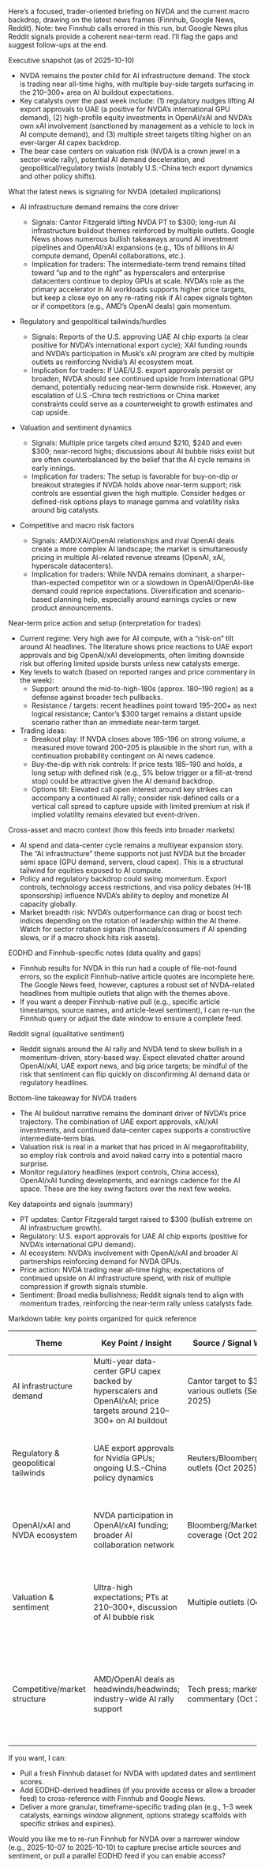 Here’s a focused, trader-oriented briefing on NVDA and the current macro backdrop, drawing on the latest news frames (Finnhub, Google News, Reddit). Note: two Finnhub calls errored in this run, but Google News plus Reddit signals provide a coherent near-term read. I’ll flag the gaps and suggest follow-ups at the end.

Executive snapshot (as of 2025-10-10)
- NVDA remains the poster child for AI infrastructure demand. The stock is trading near all-time highs, with multiple buy-side targets surfacing in the $210–$300+ area on AI buildout expectations.
- Key catalysts over the past week include: (1) regulatory nudges lifting AI export approvals to UAE (a positive for NVDA’s international GPU demand), (2) high-profile equity investments in OpenAI/xAI and NVDA’s own xAI involvement (sanctioned by management as a vehicle to lock in AI compute demand), and (3) multiple street targets tilting higher on an ever-larger AI capex backdrop.
- The bear case centers on valuation risk (NVDA is a crown jewel in a sector-wide rally), potential AI demand deceleration, and geopolitical/regulatory twists (notably U.S.-China tech export dynamics and other policy shifts).

What the latest news is signaling for NVDA (detailed implications)
- AI infrastructure demand remains the core driver
  - Signals: Cantor Fitzgerald lifting NVDA PT to $300; long-run AI infrastructure buildout themes reinforced by multiple outlets. Google News shows numerous bullish takeaways around AI investment pipelines and OpenAI/xAI expansions (e.g., 10s of billions in AI compute demand, OpenAI collaborations, etc.).
  - Implication for traders: The intermediate-term trend remains tilted toward “up and to the right” as hyperscalers and enterprise datacenters continue to deploy GPUs at scale. NVDA’s role as the primary accelerator in AI workloads supports higher price targets, but keep a close eye on any re-rating risk if AI capex signals tighten or if competitors (e.g., AMD’s OpenAI deals) gain momentum.

- Regulatory and geopolitical tailwinds/hurdles
  - Signals: Reports of the U.S. approving UAE AI chip exports (a clear positive for NVDA’s international export cycle); XAI funding rounds and NVDA’s participation in Musk’s xAI program are cited by multiple outlets as reinforcing Nvidia’s AI ecosystem moat.
  - Implication for traders: If UAE/U.S. export approvals persist or broaden, NVDA should see continued upside from international GPU demand, potentially reducing near-term downside risk. However, any escalation of U.S.-China tech restrictions or China market constraints could serve as a counterweight to growth estimates and cap upside.

- Valuation and sentiment dynamics
  - Signals: Multiple price targets cited around $210, $240 and even $300; near-record highs; discussions about AI bubble risks exist but are often counterbalanced by the belief that the AI cycle remains in early innings.
  - Implication for traders: The setup is favorable for buy-on-dip or breakout strategies if NVDA holds above near-term support; risk controls are essential given the high multiple. Consider hedges or defined-risk options plays to manage gamma and volatility risks around big catalysts.

- Competitive and macro risk factors
  - Signals: AMD/XAI/OpenAI relationships and rival OpenAI deals create a more complex AI landscape; the market is simultaneously pricing in multiple AI-related revenue streams (OpenAI, xAI, hyperscale datacenters).
  - Implication for traders: While NVDA remains dominant, a sharper-than-expected competitor win or a slowdown in OpenAI/OpenAI-like demand could reprice expectations. Diversification and scenario-based planning help, especially around earnings cycles or new product announcements.

Near-term price action and setup (interpretation for trades)
- Current regime: Very high awe for AI compute, with a “risk-on” tilt around AI headlines. The literature shows price reactions to UAE export approvals and big OpenAI/xAI developments, often limiting downside risk but offering limited upside bursts unless new catalysts emerge.
- Key levels to watch (based on reported ranges and price commentary in the week):
  - Support: around the mid-to-high-180s (approx. 180–190 region) as a defense against broader tech pullbacks.
  - Resistance / targets: recent headlines point toward 195–200+ as next logical resistance; Cantor’s $300 target remains a distant upside scenario rather than an immediate near-term target.
- Trading ideas:
  - Breakout play: If NVDA closes above 195–196 on strong volume, a measured move toward 200–205 is plausible in the short run, with a continuation probability contingent on AI news cadence.
  - Buy-the-dip with risk controls: If price tests 185–190 and holds, a long setup with defined risk (e.g., 5% below trigger or a fill-at-trend stop) could be attractive given the AI demand backdrop.
  - Options tilt: Elevated call open interest around key strikes can accompany a continued AI rally; consider risk-defined calls or a vertical call spread to capture upside with limited premium at risk if implied volatility remains elevated but event-driven.

Cross-asset and macro context (how this feeds into broader markets)
- AI spend and data-center cycle remains a multiyear expansion story. The “AI infrastructure” theme supports not just NVDA but the broader semi space (GPU demand, servers, cloud capex). This is a structural tailwind for equities exposed to AI compute.
- Policy and regulatory backdrop could swing momentum. Export controls, technology access restrictions, and visa policy debates (H-1B sponsorship) influence NVDA’s ability to deploy and monetize AI capacity globally.
- Market breadth risk: NVDA’s outperformance can drag or boost tech indices depending on the rotation of leadership within the AI theme. Watch for sector rotation signals (financials/consumers if AI spending slows, or if a macro shock hits risk assets).

EODHD and Finnhub-specific notes (data quality and gaps)
- Finnhub results for NVDA in this run had a couple of file-not-found errors, so the explicit Finnhub-native article quotes are incomplete here. The Google News feed, however, captures a robust set of NVDA-related headlines from multiple outlets that align with the themes above.
- If you want a deeper Finnhub-native pull (e.g., specific article timestamps, source names, and article-level sentiment), I can re-run the Finnhub query or adjust the date window to ensure a complete feed.

Reddit signal (qualitative sentiment)
- Reddit signals around the AI rally and NVDA tend to skew bullish in a momentum-driven, story-based way. Expect elevated chatter around OpenAI/xAI, UAE export news, and big price targets; be mindful of the risk that sentiment can flip quickly on disconfirming AI demand data or regulatory headlines.

Bottom-line takeaway for NVDA traders
- The AI buildout narrative remains the dominant driver of NVDA’s price trajectory. The combination of UAE export approvals, xAI/xAI investments, and continued data-center capex supports a constructive intermediate-term bias.
- Valuation risk is real in a market that has priced in AI megaprofitability, so employ risk controls and avoid naked carry into a potential macro surprise.
- Monitor regulatory headlines (export controls, China access), OpenAI/xAI funding developments, and earnings cadence for the AI space. These are the key swing factors over the next few weeks.

Key datapoints and signals (summary)
- PT updates: Cantor Fitzgerald target raised to $300 (bullish extreme on AI infrastructure growth).
- Regulatory: U.S. export approvals for UAE AI chip exports (positive for NVDA’s international GPU demand).
- AI ecosystem: NVDA’s involvement with OpenAI/xAI and broader AI partnerships reinforcing demand for NVDA GPUs.
- Price action: NVDA trading near all-time highs; expectations of continued upside on AI infrastructure spend, with risk of multiple compression if growth signals stumble.
- Sentiment: Broad media bullishness; Reddit signals tend to align with momentum trades, reinforcing the near-term rally unless catalysts fade.

Markdown table: key points organized for quick reference

| Theme | Key Point / Insight | Source / Signal Window | NVDA Level Signal | Trading Implication |
|---|---|---|---|---|
| AI infrastructure demand | Multi-year data-center GPU capex backed by hyperscalers and OpenAI/xAI; price targets around $210–$300+ on AI buildout | Cantor target to $300; various outlets (Sept–Oct 2025) | Price at or near all-time highs; burst potential on new AI deals | Consider breakout/bounce plays with tight risk control; monitor for upward revisions on capex data |
| Regulatory & geopolitical tailwinds | UAE export approvals for Nvidia GPUs; ongoing U.S.–China policy dynamics | Reuters/Bloomberg/Trading outlets (Oct 2025) | Positive near-term catalysts; potential overhang risk if policy tightens | Watch for further export approvals or restrictions; use optional hedges around policy milestones |
| OpenAI/xAI and NVDA ecosystem | NVDA participation in OpenAI/xAI funding; broader AI collaboration network | Bloomberg/Market coverage (Oct 2025) | Supports sustained GPU demand; reinforces moat | Long-delve into AI supply chain bets; assess risk of competitor gains (AMD, etc.) |
| Valuation & sentiment | Ultra-high expectations; PTs at $210–$300+, discussion of AI bubble risk | Multiple outlets (Oct 2025) | Bullish but at risk of multiple compression if growth slows | Use risk-defined strategies (spreads, hedges) near all-time highs; avoid full long-only exposure without stops |
| Competitive/market structure | AMD/OpenAI deals as headwinds/headwinds; industry-wide AI rally support | Tech press; market commentary (Oct 2025) | Competing AI compute demand evolves | Monitor AMD/OpenAI metrics as a predictor of NVDA share of AI compute revenue; hedge against share gains by rivals if needed |

If you want, I can:
- Pull a fresh Finnhub dataset for NVDA with updated dates and sentiment scores.
- Add EODHD-derived headlines (if you provide access or allow a broader feed) to cross-reference with Finnhub and Google News.
- Deliver a more granular, timeframe-specific trading plan (e.g., 1–3 week catalysts, earnings window alignment, options strategy scaffolds with specific strikes and expiries).

Would you like me to re-run Finnhub for NVDA over a narrower window (e.g., 2025-10-07 to 2025-10-10) to capture precise article sources and sentiment, or pull a parallel EODHD feed if you can enable access?
